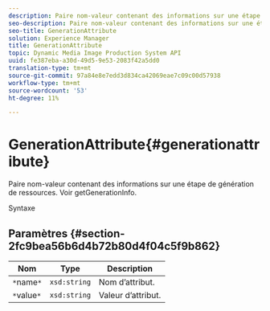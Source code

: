 ```yaml
---
description: Paire nom-valeur contenant des informations sur une étape de génération de ressources. Voir getGenerationInfo.
seo-description: Paire nom-valeur contenant des informations sur une étape de génération de ressources. Voir getGenerationInfo.
seo-title: GenerationAttribute
solution: Experience Manager
title: GenerationAttribute
topic: Dynamic Media Image Production System API
uuid: fe387eba-a30d-49d5-9e53-2083f42a5dd0
translation-type: tm+mt
source-git-commit: 97a84e8e7edd3d834ca42069eae7c09c00d57938
workflow-type: tm+mt
source-wordcount: '53'
ht-degree: 11%

---
```



# GenerationAttribute{#generationattribute}

Paire nom-valeur contenant des informations sur une étape de génération de ressources. Voir getGenerationInfo.

Syntaxe

## Paramètres {#section-2fc9bea56b6d4b72b80d4f04c5f9b862}

| Nom | Type | Description |
|---|---|---|
| `*`name`*` | `xsd:string` | Nom d’attribut. |
| `*`value`*` | `xsd:string` | Valeur d’attribut. |

